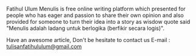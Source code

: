 Fatihul Ulum Menulis is free online writing platform which presented for people who has eager and passion to share their own opinion and also provided for someone to turn their idea into a story as wisdow quote said "Menulis adalah ladang untuk berlogika (berfikir secara logis)".

Have an awesome article, Don't be hesitate to contact us E-mail : tulisanfatihululum@gmail.com

